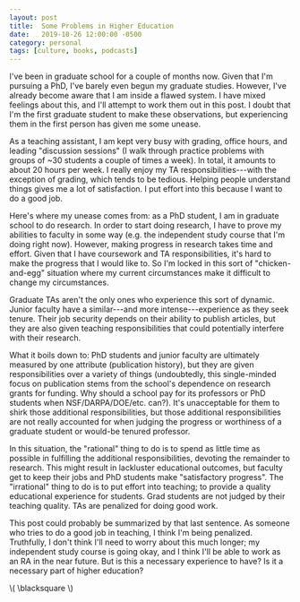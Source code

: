 ```yaml
---
layout: post
title:  Some Problems in Higher Education 
date:   2019-10-26 12:00:00 -0500
category: personal 
tags: [culture, books, podcasts] 
---
```


I've been in graduate school for a couple of months now. Given that I'm 
pursuing a PhD, I've barely even begun my graduate studies. However,
I've already become aware that I am inside a flawed system. I have
mixed feelings about this, and I'll attempt to work them out in this
post. I doubt that I'm the first graduate student to make these observations,
but experiencing them in the first person has given me some unease.

As a teaching assistant, I am kept very busy with grading, office hours,
and leading "discussion sessions" (I walk through practice problems
with groups of ~30 students a couple of times a week). In total, it 
amounts to about 20 hours per week. I really enjoy my TA 
responsibilities---with the exception of grading, 
which tends to be tedious. Helping people understand things gives me 
a lot of satisfaction. I put effort into this because I want 
to do a good job.

Here's where my unease comes from: as a PhD student, I am in graduate school
to do research. In order to start doing research, I have to prove my abilities
to faculty in some way (e.g. the independent study course that I'm doing right
now). However, making progress in research takes time and effort. Given that I 
have coursework and TA responsibilities, it's hard to make the progress that
I would like to. So I'm locked in this sort of "chicken-and-egg" situation
where my current circumstances make it difficult to change my circumstances.

Graduate TAs aren't the only ones who experience this sort of dynamic.
Junior faculty have a similar---and more intense---experience as they seek 
tenure. Their job
security depends on their ability to publish articles, 
but they are also given teaching responsibilities that could potentially
interfere with their research.

What it boils down to: PhD students and junior faculty are ultimately 
measured by one attribute (publication history), but they are given 
responsibilities over a variety of things (undoubtedly, this single-minded
focus on publication stems from the school's dependence on research grants
for funding. Why should a school pay for its professors or PhD students when
NSF/DARPA/DOE/etc. can?). It's unacceptable for them to shirk those additional 
responsibilities, but those additional responsibilities are not really 
accounted for when judging the progress or worthiness of a graduate student
or would-be tenured professor. 

In this situation, the "rational" thing to do is to spend as little time as
possible in fulfilling the additional responsibilities, devoting the remainder
to research. This might result in lackluster educational outcomes, but faculty 
get to keep their jobs and PhD students make "satisfactory progress". The 
"irrational" thing to do is to put effort into teaching; to provide a quality
educational experience for students. Grad students are not judged by their 
teaching quality. TAs are penalized for doing good work.

This post could probably be summarized by that last sentence. As someone who
tries to do a good job in teaching, I think I'm being penalized.
Truthfully, I don't think I'll need to worry about this much longer; my 
independent study course is going okay, and I think I'll be able to 
work as an RA in the near future. But is this a necessary experience to have?
Is it a necessary part of higher education? 

\\( \blacksquare \\)
